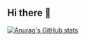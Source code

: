 ## Hi there 👋

[![Anurag's GitHub stats](https://github-readme-stats.vercel.app/api?username=Apfelholz)](https://github.com/anuraghazra/github-readme-stats)

<!--
**Apfelholz/Apfelholz** is a ✨ _special_ ✨ repository because its `README.md` (this file) appears on your GitHub profile.

Here are some ideas to get you started:

- 🔭 I’m currently working on ...
- 🌱 I’m currently learning ...
- 👯 I’m looking to collaborate on ...
- 🤔 I’m looking for help with ...
- 💬 Ask me about ...
- 📫 How to reach me: ...
- 😄 Pronouns: ...
- ⚡ Fun fact: ...
-->

